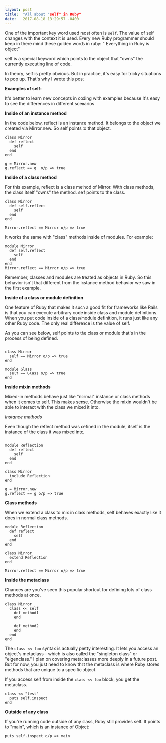 ```yaml
---
layout: post
title:  "All about "self" in Ruby"
date:   2017-08-18 13:29:57 -0400
---
```



One of the important key word used most often is `self`. The value of self changes with the context it is used. Every new Ruby programmer should keep in there mind these golden words in ruby: " Everything in Ruby is object"  

self is a special keyword which points to the object that "owns" the currently executing line of code.

In theory, self is pretty obvious. But in practice, it's easy for tricky situations to pop up. That's why I wrote this post

**Examples of self:**

It's better to learn new concepts in coding with examples because it's easy to see the differences in different scenarios

**Inside of an instance method**

In the code below, reflect is an instance method. It belongs to the object we created via Mirror.new. So self points to that object.

```
class Mirror
  def reflect
    self
  end
end

g = Mirror.new
g.reflect == g  o/p => true
```

**Inside of a class method**

For this example, reflect is a class method of Mirror. With class methods, the class itself "owns" the method. self points to the class.

```
class Mirror
  def self.reflect
    self
  end
end

Mirror.reflect == Mirror o/p => true
```

It works the same with "class" methods inside of modules. For example:

```
module Mirror
  def self.reflect
    self
  end
end 
Mirror.reflect == Mirror o/p => true
```

Remember, classes and modules are treated as objects in Ruby. So this behavior isn't that different from the instance method behavior we saw in the first example.

**Inside of a class or module definition**

One feature of Ruby that makes it such a good fit for frameworks like Rails is that you can execute arbitrary code inside class and module definitions. When you put code inside of a class/module definition, it runs just like any other Ruby code. The only real difference is the value of self.

As you can see below, self points to the class or module that's in the process of being defined.
```

class Mirror
  self == Mirror o/p => true
end 

module Glass
  self == Glass o/p => true
end 
```

**Inside mixin methods**

Mixed-in methods behave just like "normal" instance or class methods when it comes to self. This makes sense. Otherwise the mixin wouldn't be able to interact with the class we mixed it into.

*Instance methods*

Even though the reflect method was defined in the module, itself is the instance of the class it was mixed into.

```

module Reflection
  def reflect
    self
  end
end 
```

```
class Mirror
  include Reflection
end

g = Mirror.new
g.reflect == g o/p => true
```

**Class methods**

When we extend a class to mix in class methods, self behaves exactly like it does in normal class methods.

```
module Reflection
  def reflect
    self
  end
end 

class Mirror
  extend Reflection
end

Mirror.reflect == Mirror o/p => true
```

**Inside the metaclass**

Chances are you've seen this popular shortcut for defining lots of class methods at once.

```
class Mirror
  class << self 
    def method1
    end

    def method2
    end
  end
end
```

The `class << foo` syntax is actually pretty interesting. It lets you access an object's metaclass - which is also called the "singleton class" or "eigenclass." I plan on covering metaclasses more deeply in a future post. But for now, you just need to know that the metaclass is where Ruby stores methods that are unique to a specific object.

If you access self from inside the `class << foo` block, you get the metaclass.

```
class << "test"
  puts self.inspect
end
```


**Outside of any class**

If you're running code outside of any class, Ruby still provides self. It points to "main", which is an instance of Object:

`puts self.inspect o/p => main`


